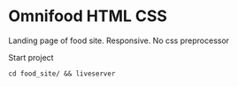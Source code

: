 # Omnifood HTML CSS
Landing page of food site. Responsive. No css preprocessor

Start project
```
cd food_site/ && liveserver
```
